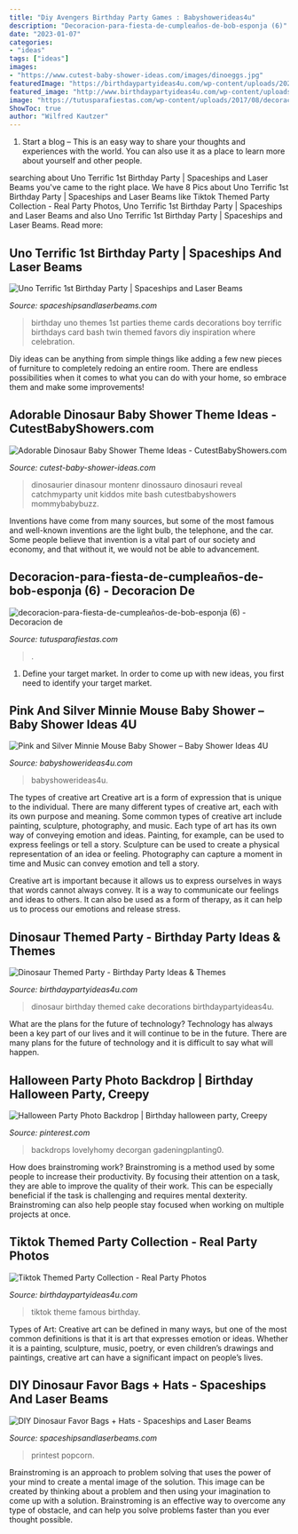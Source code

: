 ```yaml
---
title: "Diy Avengers Birthday Party Games : Babyshowerideas4u"
description: "Decoracion-para-fiesta-de-cumpleaños-de-bob-esponja (6)"
date: "2023-01-07"
categories:
- "ideas"
tags: ["ideas"]
images:
- "https://www.cutest-baby-shower-ideas.com/images/dinoeggs.jpg"
featuredImage: "https://birthdaypartyideas4u.com/wp-content/uploads/2020/10/TIkTok-Famous.jpg"
featured_image: "http://www.birthdaypartyideas4u.com/wp-content/uploads/2016/06/Dinosaur-birthday-party-cake-ideas-600x800.jpg"
image: "https://tutusparafiestas.com/wp-content/uploads/2017/08/decoracion-para-fiesta-de-cumpleaños-de-bob-esponja-6.jpg"
ShowToc: true
author: "Wilfred Kautzer"
---
```



1. Start a blog – This is an easy way to share your thoughts and experiences with the world. You can also use it as a place to learn more about yourself and other people.

	

		
searching about Uno Terrific 1st Birthday Party | Spaceships and Laser Beams you've came to the right place. We have 8 Pics about Uno Terrific 1st Birthday Party | Spaceships and Laser Beams like Tiktok Themed Party Collection - Real Party Photos, Uno Terrific 1st Birthday Party | Spaceships and Laser Beams and also Uno Terrific 1st Birthday Party | Spaceships and Laser Beams. Read more:
		
    
## Uno Terrific 1st Birthday Party | Spaceships And Laser Beams

<img loading=lazy src="http://spaceshipsandlaserbeams.com/wp-content/uploads/2015/09/uno-birthday-party-ideas.jpg" onerror="this.onerror=null;this.src='https://tse4.mm.bing.net/th?id=OIP.hqK4rGpqvacX6IB3VZCt7gHaLH&amp;pid=15.1';" alt="Uno Terrific 1st Birthday Party | Spaceships and Laser Beams">

_Source: spaceshipsandlaserbeams.com_

>birthday uno themes 1st parties theme cards decorations boy terrific birthdays card bash twin themed favors diy inspiration where celebration. 

	

Diy ideas can be anything from simple things like adding a few new pieces of furniture to completely redoing an entire room. There are endless possibilities when it comes to what you can do with your home, so embrace them and make some improvements!

    
## Adorable Dinosaur Baby Shower Theme Ideas - CutestBabyShowers.com

<img loading=lazy src="https://www.cutest-baby-shower-ideas.com/images/dinoeggs.jpg" onerror="this.onerror=null;this.src='https://tse3.mm.bing.net/th?id=OIP.GdtfsgwAS1CghRW0a9cqHwHaLG&amp;pid=15.1';" alt="Adorable Dinosaur Baby Shower Theme Ideas - CutestBabyShowers.com">

_Source: cutest-baby-shower-ideas.com_

>dinosaurier dinasour montenr dinossauro dinosauri reveal catchmyparty unit kiddos mite bash cutestbabyshowers mommybabybuzz. 

	

Inventions have come from many sources, but some of the most famous and well-known inventions are the light bulb, the telephone, and the car. Some people believe that invention is a vital part of our society and economy, and that without it, we would not be able to advancement.

    
## Decoracion-para-fiesta-de-cumpleaños-de-bob-esponja (6) - Decoracion De

<img loading=lazy src="https://tutusparafiestas.com/wp-content/uploads/2017/08/decoracion-para-fiesta-de-cumpleaños-de-bob-esponja-6.jpg" onerror="this.onerror=null;this.src='https://tse3.mm.bing.net/th?id=OIP._eH_M3Wuovy1R1zkfKfHNwHaJ4&amp;pid=15.1';" alt="decoracion-para-fiesta-de-cumpleaños-de-bob-esponja (6) - Decoracion de">

_Source: tutusparafiestas.com_

>. 

	

1. Define your target market. In order to come up with new ideas, you first need to identify your target market.

    
## Pink And Silver Minnie Mouse Baby Shower – Baby Shower Ideas 4U

<img loading=lazy src="https://babyshowerideas4u.com/wp-content/uploads/2021/04/Pink-and-Silver-Minnie-Mouse-Baby-Shower-Tablescape.jpg" onerror="this.onerror=null;this.src='https://tse1.mm.bing.net/th?id=OIP.zLAzfj-RtG7YDrzUVjZrMgHaLZ&amp;pid=15.1';" alt="Pink and Silver Minnie Mouse Baby Shower – Baby Shower Ideas 4U">

_Source: babyshowerideas4u.com_

>babyshowerideas4u. 

	

The types of creative art
Creative art is a form of expression that is unique to the individual. There are many different types of creative art, each with its own purpose and meaning.
Some common types of creative art include painting, sculpture, photography, and music. Each type of art has its own way of conveying emotion and ideas. Painting, for example, can be used to express feelings or tell a story. Sculpture can be used to create a physical representation of an idea or feeling. Photography can capture a moment in time and Music can convey emotion and tell a story.

Creative art is important because it allows us to express ourselves in ways that words cannot always convey. It is a way to communicate our feelings and ideas to others. It can also be used as a form of therapy, as it can help us to process our emotions and release stress.

    
## Dinosaur Themed Party - Birthday Party Ideas &amp; Themes

<img loading=lazy src="http://www.birthdaypartyideas4u.com/wp-content/uploads/2016/06/Dinosaur-birthday-party-cake-ideas-600x800.jpg" onerror="this.onerror=null;this.src='https://tse1.mm.bing.net/th?id=OIP.rEBvfz7fwSfjcJEuj9hRBgHaJ4&amp;pid=15.1';" alt="Dinosaur Themed Party - Birthday Party Ideas &amp; Themes">

_Source: birthdaypartyideas4u.com_

>dinosaur birthday themed cake decorations birthdaypartyideas4u. 

	

What are the plans for the future of technology?
Technology has always been a key part of our lives and it will continue to be in the future. There are many plans for the future of technology and it is difficult to say what will happen.

    
## Halloween Party Photo Backdrop | Birthday Halloween Party, Creepy

<img loading=lazy src="https://i.pinimg.com/736x/60/17/7c/60177c90b7f6bac7d42b8ad944cad689.jpg" onerror="this.onerror=null;this.src='https://tse4.mm.bing.net/th?id=OIP.a_imt7N0YULvQBBejFtBNwHaJ3&amp;pid=15.1';" alt="Halloween Party Photo Backdrop | Birthday halloween party, Creepy">

_Source: pinterest.com_

>backdrops lovelyhomy decorgan gadeningplanting0. 

	

How does brainstroming work?
Brainstroming is a method used by some people to increase their productivity. By focusing their attention on a task, they are able to improve the quality of their work. This can be especially beneficial if the task is challenging and requires mental dexterity. Brainstroming can also help people stay focused when working on multiple projects at once.

    
## Tiktok Themed Party Collection - Real Party Photos

<img loading=lazy src="https://birthdaypartyideas4u.com/wp-content/uploads/2020/10/TIkTok-Famous.jpg" onerror="this.onerror=null;this.src='https://tse3.mm.bing.net/th?id=OIP.KyttZHP0OwQqwEIDi8E9uwHaLZ&amp;pid=15.1';" alt="Tiktok Themed Party Collection - Real Party Photos">

_Source: birthdaypartyideas4u.com_

>tiktok theme famous birthday. 

	

Types of Art:
Creative art can be defined in many ways, but one of the most common definitions is that it is art that expresses emotion or ideas. Whether it is a painting, sculpture, music, poetry, or even children’s drawings and paintings, creative art can have a significant impact on people’s lives.

    
## DIY Dinosaur Favor Bags + Hats - Spaceships And Laser Beams

<img loading=lazy src="https://spaceshipsandlaserbeams.com/wp-content/uploads/2015/09/dinosaur-favor-bag-94493py.jpg" onerror="this.onerror=null;this.src='https://tse3.mm.bing.net/th?id=OIP.jj46i9mqzRR70k3DpGX4ZAHaLm&amp;pid=15.1';" alt="DIY Dinosaur Favor Bags + Hats - Spaceships and Laser Beams">

_Source: spaceshipsandlaserbeams.com_

>printest popcorn. 

	

Brainstroming is an approach to problem solving that uses the power of your mind to create a mental image of the solution. This image can be created by thinking about a problem and then using your imagination to come up with a solution. Brainstroming is an effective way to overcome any type of obstacle, and can help you solve problems faster than you ever thought possible.

